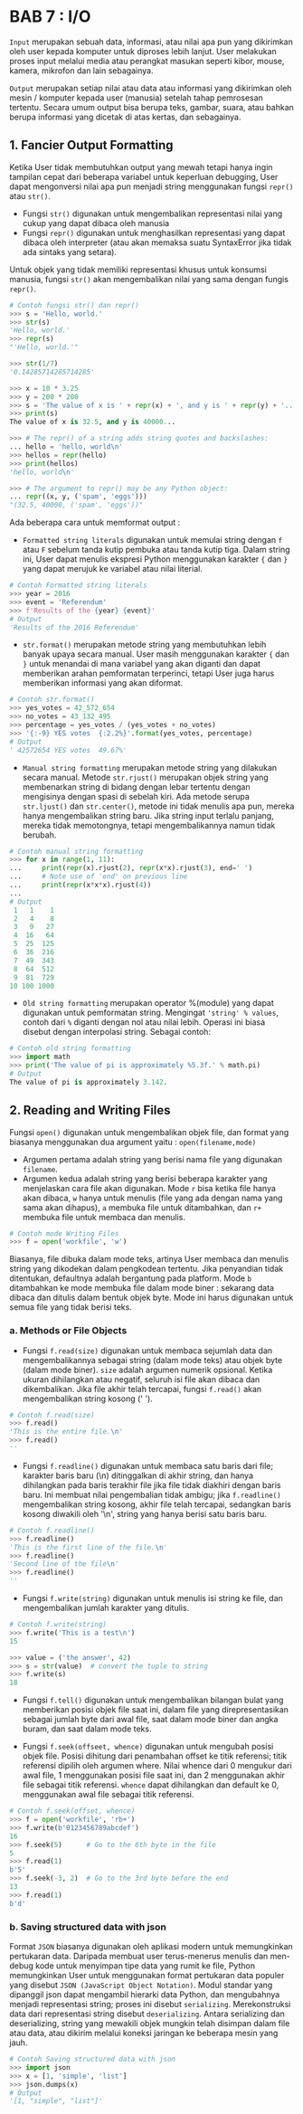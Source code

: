 # BAB 7 : I/O

`Input` merupakan sebuah data, informasi, atau nilai apa pun yang dikirimkan oleh user kepada komputer untuk diproses lebih lanjut. User melakukan proses input melalui media atau perangkat masukan seperti kibor, mouse, kamera, mikrofon dan lain sebagainya.

`Output` merupakan setiap nilai atau data atau informasi yang dikirimkan oleh mesin / komputer kepada user (manusia) setelah tahap pemrosesan tertentu. Secara umum output bisa berupa teks, gambar, suara, atau bahkan berupa informasi yang dicetak di atas kertas, dan sebagainya.

## 1. Fancier Output Formatting
Ketika User tidak membutuhkan output yang mewah tetapi hanya ingin tampilan cepat dari beberapa variabel untuk keperluan debugging, User dapat mengonversi nilai apa pun menjadi string menggunakan fungsi `repr()` atau `str()`.
- Fungsi `str()` digunakan untuk mengembalikan representasi nilai yang cukup yang dapat dibaca oleh manusia
- Fungsi `repr()` digunakan untuk menghasilkan representasi yang dapat dibaca oleh interpreter (atau akan memaksa suatu SyntaxError jika tidak ada sintaks yang setara). 

Untuk objek yang tidak memiliki representasi khusus untuk konsumsi manusia, fungsi `str()` akan mengembalikan nilai yang sama dengan fungis `repr()`. 
```python
# Contoh fungsi str() dan repr()
>>> s = 'Hello, world.'
>>> str(s)
'Hello, world.'
>>> repr(s)
"'Hello, world.'"

>>> str(1/7)
'0.14285714285714285'

>>> x = 10 * 3.25
>>> y = 200 * 200
>>> s = 'The value of x is ' + repr(x) + ', and y is ' + repr(y) + '...'
>>> print(s)
The value of x is 32.5, and y is 40000...

>>> # The repr() of a string adds string quotes and backslashes:
... hello = 'hello, world\n'
>>> hellos = repr(hello)
>>> print(hellos)
'hello, world\n'

>>> # The argument to repr() may be any Python object:
... repr((x, y, ('spam', 'eggs')))
"(32.5, 40000, ('spam', 'eggs'))"
```

Ada beberapa cara untuk memformat output :
- `Formatted string literals` digunakan untuk memulai string dengan `f` atau `F` sebelum tanda kutip pembuka atau tanda kutip tiga. Dalam string ini, User dapat menulis ekspresi Python menggunakan karakter `{` dan `}` yang dapat merujuk ke variabel atau nilai literial.
```python
# Contoh Formatted string literals
>>> year = 2016
>>> event = 'Referendum'
>>> f'Results of the {year} {event}'
# Output
'Results of the 2016 Referendum'
```

- `str.format()` merupakan metode string yang membutuhkan lebih banyak upaya secara manual. User masih menggunakan karakter `{` dan `}` untuk menandai di mana variabel yang akan diganti dan dapat memberikan arahan pemformatan terperinci, tetapi User juga harus memberikan informasi yang akan diformat.
```python
# Contoh str.format()
>>> yes_votes = 42_572_654
>>> no_votes = 43_132_495
>>> percentage = yes_votes / (yes_votes + no_votes)
>>> '{:-9} YES votes  {:2.2%}'.format(yes_votes, percentage)
# Output
' 42572654 YES votes  49.67%'
```

- `Manual string formatting` merupakan metode string yang dilakukan secara manual. Metode `str.rjust()` merupakan objek string yang membenarkan string di bidang dengan lebar tertentu dengan mengisinya dengan spasi di sebelah kiri. Ada metode serupa `str.ljust()` dan `str.center()`, metode ini tidak menulis apa pun, mereka hanya mengembalikan string baru. Jika string input terlalu panjang, mereka tidak memotongnya, tetapi mengembalikannya namun tidak berubah.
```python
# Contoh manual string formatting
>>> for x in range(1, 11):
...     print(repr(x).rjust(2), repr(x*x).rjust(3), end=' ')
...     # Note use of 'end' on previous line
...     print(repr(x*x*x).rjust(4))
...
# Output
 1   1    1
 2   4    8
 3   9   27
 4  16   64
 5  25  125
 6  36  216
 7  49  343
 8  64  512
 9  81  729
10 100 1000
```

- `Old string formatting` merupakan operator %(module) yang dapat digunakan untuk pemformatan string. Mengingat `'string' % values`, contoh dari `%` diganti dengan nol atau nilai lebih. Operasi ini biasa disebut dengan interpolasi string. Sebagai contoh:
```python
# Contoh old string formatting
>>> import math
>>> print('The value of pi is approximately %5.3f.' % math.pi)
# Output
The value of pi is approximately 3.142.
```

## 2. Reading and Writing Files
Fungsi `open()` digunakan untuk mengembalikan objek file, dan format yang biasanya menggunakan dua argument yaitu : `open(filename,mode)`
- Argumen pertama adalah string yang berisi nama file yang digunakan `filename`.
- Argumen kedua adalah string yang berisi beberapa karakter yang menjelaskan cara file akan digunakan. Mode `r` bisa ketika file hanya akan dibaca, `w` hanya untuk menulis (file yang ada dengan nama yang sama akan dihapus), `a` membuka file untuk ditambahkan, dan `r+` membuka file untuk membaca dan menulis.
```python
# Contoh mode Writing Files
>>> f = open('workfile', 'w')
```
Biasanya, file dibuka dalam mode teks, artinya User membaca dan menulis string yang dikodekan dalam pengkodean tertentu. Jika penyandian tidak ditentukan, defaultnya adalah bergantung pada platform. Mode `b` ditambahkan ke mode membuka file dalam mode biner : sekarang data dibaca dan ditulis dalam bentuk objek byte. Mode ini harus digunakan untuk semua file yang tidak berisi teks.

### a. Methods or File Objects
- Fungsi `f.read(size)` digunakan untuk membaca sejumlah data dan mengembalikannya sebagai string (dalam mode teks) atau objek byte (dalam mode biner). `size` adalah argumen numerik opsional. Ketika ukuran dihilangkan atau negatif, seluruh isi file akan dibaca dan dikembalikan.  Jika file akhir telah tercapai, fungsi `f.read()` akan mengembalikan string kosong (' ').
```python
# Contoh f.read(size)
>>> f.read()
'This is the entire file.\n'
>>> f.read()
''
```

- Fungsi `f.readline()` digunakan untuk membaca satu baris dari file; karakter baris baru (\n) ditinggalkan di akhir string, dan hanya dihilangkan pada baris terakhir file jika file tidak diakhiri dengan baris baru. Ini membuat nilai pengembalian tidak ambigu; jika `f.readline()` mengembalikan string kosong, akhir file telah tercapai, sedangkan baris kosong diwakili oleh '\n', string yang hanya berisi satu baris baru.
```python
# Contoh f.readline()
>>> f.readline()
'This is the first line of the file.\n'
>>> f.readline()
'Second line of the file\n'
>>> f.readline()
''
```

- Fungsi `f.write(string)` digunakan untuk menulis isi string ke file, dan mengembalikan jumlah karakter yang ditulis.
```python
# Contoh f.write(string)
>>> f.write('This is a test\n')
15

>>> value = ('the answer', 42)
>>> s = str(value)  # convert the tuple to string
>>> f.write(s)
18
```

- Fungsi `f.tell()` digunakan untuk mengembalikan bilangan bulat yang memberikan posisi objek file saat ini, dalam file yang direpresentasikan sebagai jumlah byte dari awal file, saat dalam mode biner dan angka buram, dan saat dalam mode teks.

- Fungsi `f.seek(offseet, whence)` digunakan untuk mengubah posisi objek file. Posisi dihitung dari penambahan offset ke titik referensi; titik referensi dipilih oleh argumen where. Nilai whence dari 0 mengukur dari awal file, 1 menggunakan posisi file saat ini, dan 2 menggunakan akhir file sebagai titik referensi. `whence` dapat dihilangkan dan default ke 0, menggunakan awal file sebagai titik referensi.
```python
# Contoh f.seek(offset, whence)
>>> f = open('workfile', 'rb+')
>>> f.write(b'0123456789abcdef')
16
>>> f.seek(5)      # Go to the 6th byte in the file
5
>>> f.read(1)
b'5'
>>> f.seek(-3, 2)  # Go to the 3rd byte before the end
13
>>> f.read(1)
b'd'
```

### b. Saving structured data with json
Format `JSON` biasanya digunakan oleh aplikasi modern untuk memungkinkan pertukaran data. Daripada membuat user terus-menerus menulis dan men-debug kode untuk menyimpan tipe data yang rumit ke file, Python memungkinkan User untuk menggunakan format pertukaran data populer yang disebut `JSON (JavaScript Object Notation)`. Modul standar yang dipanggil json dapat mengambil hierarki data Python, dan mengubahnya menjadi representasi string; proses ini disebut `serializing`. Merekonstruksi data dari representasi string disebut `deserializing`. Antara serializing dan deserializing, string yang mewakili objek mungkin telah disimpan dalam file atau data, atau dikirim melalui koneksi jaringan ke beberapa mesin yang jauh.
```python
# Contoh Saving structured data with json
>>> import json
>>> x = [1, 'simple', 'list']
>>> json.dumps(x)
# Output
'[1, "simple", "list"]'
```